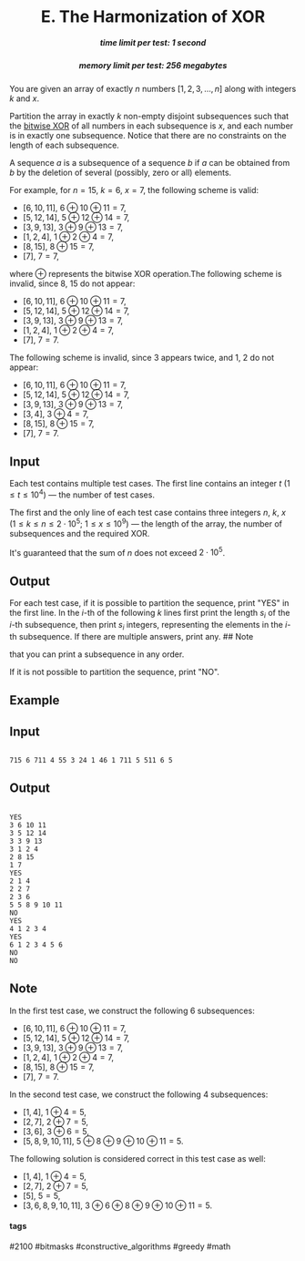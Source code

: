 <h1 style='text-align: center;'> E. The Harmonization of XOR</h1>

<h5 style='text-align: center;'>time limit per test: 1 second</h5>
<h5 style='text-align: center;'>memory limit per test: 256 megabytes</h5>

You are given an array of exactly $n$ numbers $[1,2,3,\ldots,n]$ along with integers $k$ and $x$.

Partition the array in exactly $k$ non-empty disjoint subsequences such that the [bitwise XOR](https://en.wikipedia.org/wiki/Bitwise_operation#XOR) of all numbers in each subsequence is $x$, and each number is in exactly one subsequence. Notice that there are no constraints on the length of each subsequence.

A sequence $a$ is a subsequence of a sequence $b$ if $a$ can be obtained from $b$ by the deletion of several (possibly, zero or all) elements.

For example, for $n = 15$, $k = 6$, $x = 7$, the following scheme is valid: 

* $[6,10,11]$, $6 \oplus 10 \oplus 11 = 7$,
* $[5,12,14]$, $5 \oplus 12 \oplus 14 = 7$,
* $[3,9,13]$, $3 \oplus 9 \oplus 13 = 7$,
* $[1,2,4]$, $1 \oplus 2 \oplus 4 = 7$,
* $[8,15]$, $8 \oplus 15 = 7$,
* $[7]$, $7 = 7$,

 where $\oplus$ represents the bitwise XOR operation.The following scheme is invalid, since $8$, $15$ do not appear: 

* $[6,10,11]$, $6 \oplus 10 \oplus 11 = 7$,
* $[5,12,14]$, $5 \oplus 12 \oplus 14 = 7$,
* $[3,9,13]$, $3 \oplus 9 \oplus 13 = 7$,
* $[1,2,4]$, $1 \oplus 2 \oplus 4 = 7$,
* $[7]$, $7 = 7$.

The following scheme is invalid, since $3$ appears twice, and $1$, $2$ do not appear: 

* $[6,10,11]$, $6 \oplus 10 \oplus 11 = 7$,
* $[5,12,14]$, $5 \oplus 12 \oplus 14 = 7$,
* $[3,9,13]$, $3 \oplus 9 \oplus 13 = 7$,
* $[3,4]$, $3 \oplus 4 = 7$,
* $[8,15]$, $8 \oplus 15 = 7$,
* $[7]$, $7 = 7$.
## Input

Each test contains multiple test cases. The first line contains an integer $t$ ($1 \le t \le 10^4$) — the number of test cases. 

The first and the only line of each test case contains three integers $n$, $k$, $x$ ($1 \le k \le n \le 2 \cdot 10^5$; $1\le x \le 10^9$) — the length of the array, the number of subsequences and the required XOR.

It's guaranteed that the sum of $n$ does not exceed $2 \cdot 10^5$.

## Output

For each test case, if it is possible to partition the sequence, print "YES" in the first line. In the $i$-th of the following $k$ lines first print the length $s_i$ of the $i$-th subsequence, then print $s_i$ integers, representing the elements in the $i$-th subsequence. If there are multiple answers, print any. ## Note

 that you can print a subsequence in any order.

If it is not possible to partition the sequence, print "NO".

## Example

## Input


```

715 6 711 4 55 3 24 1 46 1 711 5 511 6 5
```
## Output


```

YES
3 6 10 11
3 5 12 14
3 3 9 13
3 1 2 4
2 8 15
1 7
YES
2 1 4
2 2 7
2 3 6
5 5 8 9 10 11
NO
YES
4 1 2 3 4
YES
6 1 2 3 4 5 6
NO
NO
```
## Note

In the first test case, we construct the following $6$ subsequences: 

* $[6,10,11]$, $6 \oplus 10 \oplus 11 = 7$,
* $[5,12,14]$, $5 \oplus 12 \oplus 14 = 7$,
* $[3,9,13]$, $3 \oplus 9 \oplus 13 = 7$,
* $[1,2,4]$, $1 \oplus 2 \oplus 4 = 7$,
* $[8,15]$, $8 \oplus 15 = 7$,
* $[7]$, $7 = 7$.

In the second test case, we construct the following $4$ subsequences: 

* $[1,4]$, $1 \oplus 4 = 5$,
* $[2,7]$, $2 \oplus 7 = 5$,
* $[3,6]$, $3 \oplus 6 = 5$,
* $[5,8,9,10,11]$, $5 \oplus 8 \oplus 9 \oplus 10 \oplus 11 = 5$.

The following solution is considered correct in this test case as well: 

* $[1,4]$, $1 \oplus 4 = 5$,
* $[2,7]$, $2 \oplus 7 = 5$,
* $[5]$, $5 = 5$,
* $[3,6,8,9,10,11]$, $3 \oplus 6 \oplus 8 \oplus 9 \oplus 10 \oplus 11 = 5$.


#### tags 

#2100 #bitmasks #constructive_algorithms #greedy #math 